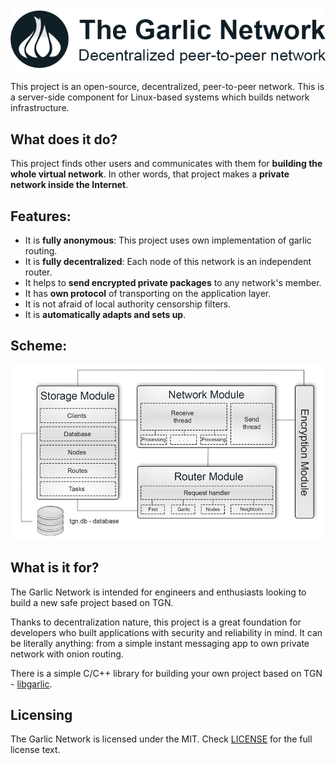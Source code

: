 
<p align="center">
<img src="https://github.com/mrrva/media/blob/master/github_logo.png">
</p>

This project is an open-source, decentralized, peer-to-peer network. This is a server-side component for Linux-based systems which builds network infrastructure.

## What does it do?
This project finds other users and communicates with them for **building the whole virtual network**. In other words, that project makes a **private network inside the Internet**.

## Features:
- It is **fully anonymous**: This project uses own implementation of garlic routing.
- It is **fully decentralized**: Each node of this network is an independent router.
- It helps to **send encrypted private packages** to any network's member.
- It has **own protocol** of transporting on the application layer.
- It is not afraid of local authority censorship filters.
- It is **automatically adapts and sets up**.

## Scheme:
<p align="center">
<img src="https://github.com/mrrva/media/blob/master/sc1.png">
</p>

## What is it for?
The Garlic Network is intended for engineers and enthusiasts looking to build a new safe project based on TGN.

Thanks to decentralization nature, this project is a great foundation for developers who built applications with security and reliability in mind. It can be literally anything: from a simple instant messaging app to own private network with onion routing.

There is a simple C/C++ library for building your own project based on TGN - [libgarlic](https://github.com/The-Garlic-Network/libgarlic).


## Licensing
The Garlic Network is licensed under the MIT. Check
[LICENSE](https://github.com/The-Garlic-Network/The-Garlic-Network/blob/master/LICENSE) for the full
license text.

